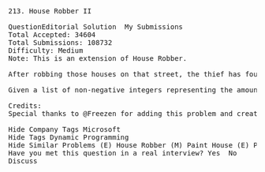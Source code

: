 <pre>
213. House Robber II  

QuestionEditorial Solution  My Submissions
Total Accepted: 34604
Total Submissions: 108732
Difficulty: Medium
Note: This is an extension of House Robber.

After robbing those houses on that street, the thief has found himself a new place for his thievery so that he will not get too much attention. This time, all houses at this place are arranged in a circle. That means the first house is the neighbor of the last one. Meanwhile, the security system for these houses remain the same as for those in the previous street.

Given a list of non-negative integers representing the amount of money of each house, determine the maximum amount of money you can rob tonight without alerting the police.

Credits:
Special thanks to @Freezen for adding this problem and creating all test cases.

Hide Company Tags Microsoft
Hide Tags Dynamic Programming
Hide Similar Problems (E) House Robber (M) Paint House (E) Paint Fence (M) House Robber III
Have you met this question in a real interview? Yes  No
Discuss
</pre>
